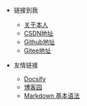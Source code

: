 <!-- _navbar.md -->

* 链接到我
  * [关于本人](https://mp.weixin.qq.com/s/dCyKG6n6l5ICTl24dKNqbw) 
  * [CSDN地址](https://blog.csdn.net/qq_45528578)
  * [Github地址](https://github.com/zmggithub)
  * [Gitee地址](https://gitee.com/Giteezmg)


* 友情链接
  * [Docsify](https://docsify.js.org/#/)
  * [博客园](https://www.cnblogs.com/)
  * [Markdown 基本语法](https://markdown.com.cn/basic-syntax/)

